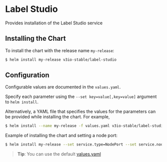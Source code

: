 # Label Studio

Provides installation of the Label Studio service

## Installing the Chart

To install the chart with the release name `my-release`:

```bash
$ helm install my-release v3io-stable/label-studio
```

## Configuration

Configurable values are documented in the `values.yaml`.

Specify each parameter using the `--set key=value[,key=value]` argument to `helm install`.

Alternatively, a YAML file that specifies the values for the parameters can be provided while installing the chart. For example,

```bash
$ helm install --name my-release -f values.yaml v3io-stable/label-studio
```


Example of installing the chart and setting a node port:
```bash
$ helm install my-release --set service.type=NodePort --set service.nodePort=30030 v3io-stable/label-studio
```

> **Tip**: You can use the default [values.yaml](values.yaml)
